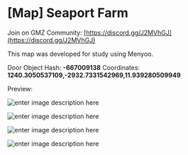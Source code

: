 # [Map] Seaport Farm


Join on GMZ Community: [https://discord.gg/J2MVhGJ](https://discord.gg/J2MVhGJ)


This map was developed for study using Menyoo.

Door Object Hash: **-667009138**
Coordinates: **1240.3050537109,-2932.7331542969,11.939280509949**

Preview:

![enter image description here](https://i.imgur.com/rlSbYfB.png)

![enter image description here](https://i.imgur.com/DsDjYQP.png)

![enter image description here](https://i.imgur.com/K4PXDHN.png)


![enter image description here](https://i.imgur.com/cRAaG8E.png)
